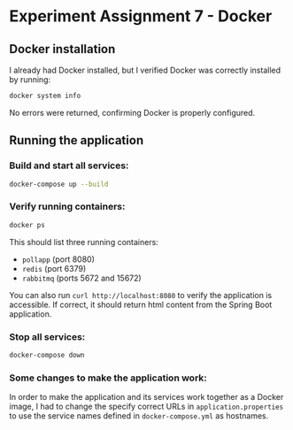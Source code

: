 # Experiment Assignment 7 - Docker

## Docker installation

I already had Docker installed, but I verified Docker was correctly installed by running:

```bash
docker system info
```

No errors were returned, confirming Docker is properly configured.

## Running the application

### Build and start all services:

```bash
docker-compose up --build
```

### Verify running containers:

```bash
docker ps
```

This should list three running containers:

- `pollapp` (port 8080)
- `redis` (port 6379)
- `rabbitmq` (ports 5672 and 15672)

You can also run `curl http://localhost:8080` to verify the application is accessible. If correct, it should return html content from the Spring Boot application.

### Stop all services:

```bash
docker-compose down
```

### Some changes to make the application work:

In order to make the application and its services work together as a Docker image, I had to change the specify correct URLs in `application.properties` to use the service names defined in `docker-compose.yml` as hostnames.
